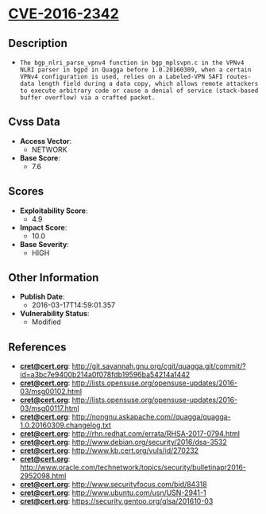 
# [CVE-2016-2342](http://git.savannah.gnu.org/cgit/quagga.git/commit/?id=a3bc7e9400b214a0f078fdb19596ba54214a1442)

## Description

- `The bgp_nlri_parse_vpnv4 function in bgp_mplsvpn.c in the VPNv4 NLRI parser in bgpd in Quagga before 1.0.20160309, when a certain VPNv4 configuration is used, relies on a Labeled-VPN SAFI routes-data length field during a data copy, which allows remote attackers to execute arbitrary code or cause a denial of service (stack-based buffer overflow) via a crafted packet.`

## Cvss Data

- **Access Vector**:
  - NETWORK
- **Base Score**:
  - 7.6

## Scores

- **Exploitability Score**:
  - 4.9
- **Impact Score**:
  - 10.0
- **Base Severity**:
  - HIGH

## Other Information

- **Publish Date**:
  - 2016-03-17T14:59:01.357
- **Vulnerability Status**:
  - Modified

## References

- **cret@cert.org**: http://git.savannah.gnu.org/cgit/quagga.git/commit/?id=a3bc7e9400b214a0f078fdb19596ba54214a1442
- **cret@cert.org**: http://lists.opensuse.org/opensuse-updates/2016-03/msg00102.html
- **cret@cert.org**: http://lists.opensuse.org/opensuse-updates/2016-03/msg00117.html
- **cret@cert.org**: http://nongnu.askapache.com//quagga/quagga-1.0.20160309.changelog.txt
- **cret@cert.org**: http://rhn.redhat.com/errata/RHSA-2017-0794.html
- **cret@cert.org**: http://www.debian.org/security/2016/dsa-3532
- **cret@cert.org**: http://www.kb.cert.org/vuls/id/270232
- **cret@cert.org**: http://www.oracle.com/technetwork/topics/security/bulletinapr2016-2952098.html
- **cret@cert.org**: http://www.securityfocus.com/bid/84318
- **cret@cert.org**: http://www.ubuntu.com/usn/USN-2941-1
- **cret@cert.org**: https://security.gentoo.org/glsa/201610-03
